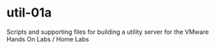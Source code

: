 # util-01a
Scripts and supporting files for building a utility server for the VMware Hands On Labs / Home Labs
